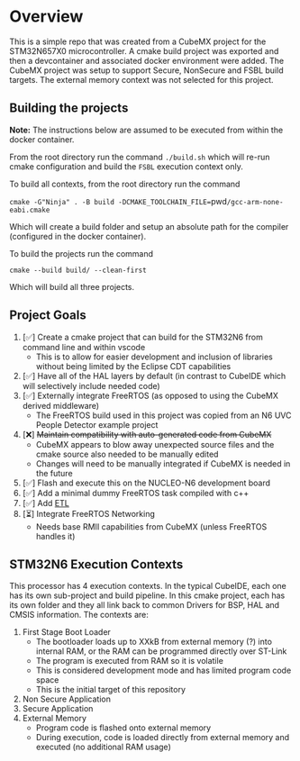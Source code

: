 # Overview
This is a simple repo that was created from a CubeMX project for the STM32N657X0 microcontroller. A cmake build project was exported and then a devcontainer and associated docker environment were added. The CubeMX project was setup to support Secure, NonSecure and FSBL build targets. The external memory context was not selected for this project.


## Building the projects
**Note:** The instructions below are assumed to be executed from within the docker container.

From the root directory run the command `./build.sh` which will re-run cmake configuration and build the `FSBL` execution context only.

To build all contexts, from the root directory run the command

`cmake -G"Ninja" . -B build -DCMAKE_TOOLCHAIN_FILE=`pwd`/gcc-arm-none-eabi.cmake`

Which will create a build folder and setup an absolute path for the compiler (configured in the docker container).

To build the projects run the command

`cmake --build build/ --clean-first`

Which will build all three projects.


## Project Goals
1. [✅] Create a cmake project that can build for the STM32N6 from command line and within vscode
    - This is to allow for easier development and inclusion of libraries without being limited by the Eclipse CDT capabilities
1. [✅] Have all of the HAL layers by default (in contrast to CubeIDE which will selectively include needed code)
1. [✅] Externally integrate FreeRTOS (as opposed to using the CubeMX derived middleware)
    - The FreeRTOS build used in this project was copied from an N6 UVC People Detector example project
1. [❌] ~~Maintain compatibility with auto-generated code from CubeMX~~
    - CubeMX appears to blow away unexpected source files and the cmake source also needed to be manually edited
    - Changes will need to be manually integrated if CubeMX is needed in the future
1. [✅] Flash and execute this on the NUCLEO-N6 development board
1. [✅] Add a minimal dummy FreeRTOS task compiled with c++
1. [✅] Add [ETL](https://www.etlcpp.com/)
1. [⏳] Integrate FreeRTOS Networking
    - Needs base RMII capabilities from CubeMX (unless FreeRTOS handles it)

## STM32N6 Execution Contexts
This processor has 4 execution contexts. In the typical CubeIDE, each one has its own sub-project and build pipeline. In this cmake project, each has its own folder and they all link back to common Drivers for BSP, HAL and CMSIS information. The contexts are:
1. First Stage Boot Loader
    - The bootloader loads up to XXkB from external memory (?) into internal RAM, or the RAM can be programmed directly over ST-Link
    - The program is executed from RAM so it is volatile
    - This is considered development mode and has limited program code space
    - This is the initial target of this repository
1. Non Secure Application
1. Secure Application
1. External Memory 
    - Program code is flashed onto external memory
    - During execution, code is loaded directly from external memory and executed (no additional RAM usage)
